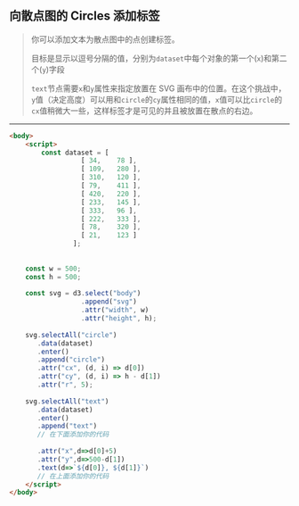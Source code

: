 ## 向散点图的 Circles 添加标签

> 你可以添加文本为散点图中的点创建标签。
>
> 目标是显示以逗号分隔的值，分别为`dataset`中每个对象的第一个(`x`)和第二个(`y`)字段
>
> `text`节点需要`x`和`y`属性来指定放置在 SVG 画布中的位置。在这个挑战中，`y`值（决定高度）可以用和`circle`的`cy`属性相同的值，`x`值可以比`circle`的`cx`值稍微大一些，这样标签才是可见的并且被放置在散点的右边。

---

```html
<body>
	<script>
		const dataset = [
                  [ 34,    78 ],
                  [ 109,   280 ],
                  [ 310,   120 ],
                  [ 79,    411 ],
                  [ 420,   220 ],
                  [ 233,   145 ],
                  [ 333,   96 ],
                  [ 222,   333 ],
                  [ 78,    320 ],
                  [ 21,    123 ]
                ];
    
    
    const w = 500;
    const h = 500;
    
    const svg = d3.select("body")
                  .append("svg")
                  .attr("width", w)
                  .attr("height", h);
    
    svg.selectAll("circle")
       .data(dataset)
       .enter()
       .append("circle")
       .attr("cx", (d, i) => d[0])
       .attr("cy", (d, i) => h - d[1])
       .attr("r", 5);
    
    svg.selectAll("text")
       .data(dataset)
       .enter()
       .append("text")
       // 在下面添加你的代码
       
       .attr("x",d=>d[0]+5)
       .attr("y",d=>500-d[1])
       .text(d=>`${d[0]}, ${d[1]}`)
       // 在上面添加你的代码
	</script>
</body>
```

